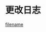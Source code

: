 
# 更改日志

[filename](https://raw.githubusercontent.com/wonder-light/glidea/refs/heads/main/CHANGELOG.md ':include')